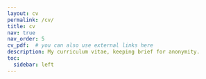 ```yaml
---
layout: cv
permalink: /cv/
title: cv
nav: true
nav_order: 5
cv_pdf:  # you can also use external links here
description: My curriculum vitae, keeping brief for anonymity.
toc:
  sidebar: left
---
```

